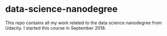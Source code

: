 # data-science-nanodegree
This repo contains all my work related to the data science nanodegree from Udacity. I started this course in September 2018.
